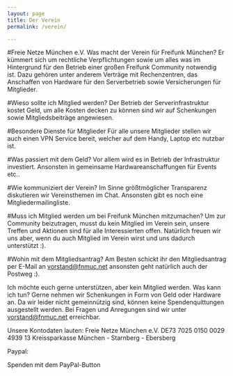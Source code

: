 ```yaml
---
layout: page
title: Der Verein
permalink: /verein/

---
```

#Freie Netze München e.V.
Was macht der Verein für Freifunk München?
Er kümmert sich um rechtliche Verpflichtungen sowie um alles was im Hintergrund für den Betrieb einer großen Freifunk Community notwendig ist. 
Dazu gehören unter anderem Verträge mit Rechenzentren, das Anschaffen von Hardware für den Serverbetrieb sowie Versicherungen für Mitglieder.

#Wieso sollte ich Mitglied werden?
Der Betrieb der Serverinfrastruktur kostet Geld, um alle Kosten decken zu können sind wir auf Schenkungen sowie Mitgliedsbeiträge angewiesen.

#Besondere Dienste für Mitglieder
Für alle unsere Mitglieder stellen wir auch einen VPN Service bereit, welcher auf dem Handy, Laptop etc nutzbar ist.

#Was passiert mit dem Geld?
Vor allem wird es in Betrieb der Infrastruktur investiert. Ansonsten in gemeinsame Hardwareanschaffungen für Events etc..

#Wie kommuniziert der Verein?
Im Sinne größtmöglicher Transparenz diskutieren wir Vereinsthemen im Chat. Ansonsten gibt es noch eine Mitgliedermailingliste.

#Muss ich Mitglied werden um bei Freifunk München mitzumachen?
Um zur Community beizutragen, musst du kein Mitglied im Verein sein, unsere Treffen und Aktionen sind für alle Interessierten offen. 
Natürlich freuen wir uns aber, wenn du auch Mitglied im Verein wirst und uns dadurch unterstützt :).

#Wohin mit dem Mitgliedsantrag?
Am Besten schickt ihr den Mitgliedsantrag per E-Mail an vorstand@fnmuc.net ansonsten geht natürlich auch der Postweg :).

Ich möchte euch gerne unterstützen, aber kein Mitglied werden. Was kann ich tun?
Gerne nehmen wir Schenkungen in Form von Geld oder Hardware an. Da wir leider nicht gemeinnützig sind, können keine Spendenquittungen ausgestellt werden. Bei Fragen und Anregungen sind wir unter vorstand@fnmuc.net erreichbar.

Unsere Kontodaten lauten:
Freie Netze München e.V.
DE73 7025 0150 0029 4939 13
Kreissparkasse München - Starnberg - Ebersberg

Paypal:

Spenden mit dem PayPal-Button 
